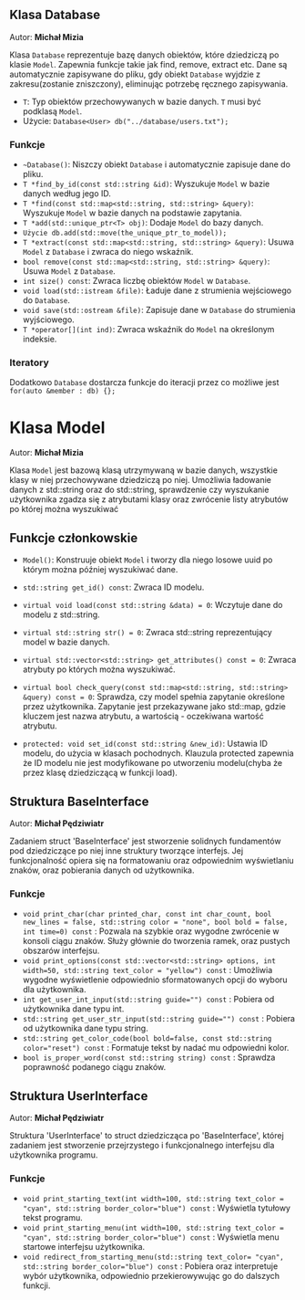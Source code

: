 ## Klasa Database

Autor: **Michał Mizia**

Klasa `Database` reprezentuje bazę danych obiektów, które dziedziczą po klasie `Model`. Zapewnia funkcje takie jak find, remove, extract etc. Dane są automatycznie zapisywane do pliku, gdy obiekt `Database` wyjdzie z zakresu(zostanie zniszczony), eliminując potrzebę ręcznego zapisywania.

- `T`: Typ obiektów przechowywanych w bazie danych. `T` musi być podklasą `Model`.
- Użycie: `Database<User> db("../database/users.txt");`

### Funkcje

- `~Database()`: Niszczy obiekt `Database` i automatycznie zapisuje dane do pliku.
- `T *find_by_id(const std::string &id)`: Wyszukuje `Model` w bazie danych według jego ID.
- `T *find(const std::map<std::string, std::string> &query)`: Wyszukuje `Model` w bazie danych na podstawie zapytania.
- `T *add(std::unique_ptr<T> obj)`: Dodaje `Model` do bazy danych.
- `Użycie db.add(std::move(the_unique_ptr_to_model));`
- `T *extract(const std::map<std::string, std::string> &query)`: Usuwa `Model` z `Database` i zwraca do niego wskaźnik.
- `bool remove(const std::map<std::string, std::string> &query)`: Usuwa `Model` z `Database`.
- `int size() const`: Zwraca liczbę obiektów `Model` w `Database`.
- `void load(std::istream &file)`: Ładuje dane z strumienia wejściowego do `Database`.
- `void save(std::ostream &file)`: Zapisuje dane w `Database` do strumienia wyjściowego.
- `T *operator[](int ind)`: Zwraca wskaźnik do `Model` na określonym indeksie.

### Iteratory

Dodatkowo `Database` dostarcza funkcje do iteracji przez co możliwe jest
`for(auto &member : db) {};`

# Klasa Model

Autor: **Michał Mizia**

Klasa `Model` jest bazową klasą utrzymywaną w bazie danych, wszystkie klasy w niej przechowywane dziedziczą po niej. Umożliwia ładowanie danych z std::string oraz do std::string, sprawdzenie czy wyszukanie użytkownika zgadza się z atrybutami klasy oraz zwrócenie listy atrybutów po której można wyszukiwać

## Funkcje członkowskie

- `Model()`: Konstruuje obiekt `Model` i tworzy dla niego losowe uuid po którym można później wyszukiwać dane.
- `std::string get_id() const`: Zwraca ID modelu.
- `virtual void load(const std::string &data) = 0`: Wczytuje dane do modelu z std::string.
- `virtual std::string str() = 0`: Zwraca std::string reprezentujący model w bazie danych.
- `virtual std::vector<std::string> get_attributes() const = 0`: Zwraca atrybuty po których można wyszukiwać.
- `virtual bool check_query(const std::map<std::string, std::string> &query) const = 0`: Sprawdza, czy model spełnia zapytanie określone przez użytkownika. Zapytanie jest przekazywane jako std::map, gdzie kluczem jest nazwa atrybutu, a wartością - oczekiwana wartość atrybutu.

- `protected: void set_id(const std::string &new_id)`: Ustawia ID modelu, do użycia w klasach pochodnych. Klauzula protected zapewnia że ID modelu nie jest modyfikowane po utworzeniu modelu(chyba że przez klasę dziedziczącą w funkcji load).

## Struktura BaseInterface

Autor: **Michał Pędziwiatr**

Zadaniem struct 'BaseInterface' jest stworzenie solidnych fundamentów pod dziedziczące po niej inne struktury tworzące interfejs. Jej funkcjonalność opiera się na formatowaniu oraz odpowiednim wyświetlaniu znaków, oraz pobierania danych od użytkownika.

### Funkcje
- `void print_char(char printed_char, const int char_count, bool new_lines = false, std::string color = "none", bool bold = false, int time=0) const` :
    Pozwala na szybkie oraz wygodne zwrócenie w konsoli ciągu znaków. Służy głównie do tworzenia ramek, oraz pustych obszarów interfejsu.
- `void print_options(const std::vector<std::string> options, int width=50, std::string text_color = "yellow") const` :
     Umożliwia wygodne wyświetlenie odpowiednio sformatowanych opcji do wyboru dla użytkownika.
- `int get_user_int_input(std::string guide="") const` :
    Pobiera od użytkownika dane typu int.
- `std::string get_user_str_input(std::string guide="") const` :
    Pobiera od użytkownika dane typu string.
- `std::string get_color_code(bool bold=false, const std::string color="reset") const` :
    Formatuje tekst by nadać mu odpowiedni kolor.
- `bool is_proper_word(const std::string string) const` :
    Sprawdza poprawność podanego ciągu znaków.

## Struktura UserInterface

Autor: **Michał Pędziwiatr**

Struktura 'UserInterface' to struct dziedzicząca po 'BaseInterface', której zadaniem jest stworzenie przejrzystego i funkcjonalnego interfejsu dla użytkownika programu.

### Funkcje
-  `void print_starting_text(int width=100, std::string text_color = "cyan", std::string border_color="blue") const` :
    Wyświetla tytułowy tekst programu.
- `void print_starting_menu(int width=100, std::string text_color = "cyan", std::string border_color="blue") const` :
    Wyświetla menu startowe interfejsu użytkownika.
- `void redirect_from_starting_menu(std::string text_color= "cyan", std::string border_color="blue") const` :
    Pobiera oraz interpretuje wybór użytkownika, odpowiednio przekierowywując go do dalszych funkcji.



